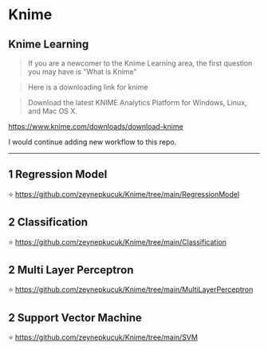 # Knime


## Knime Learning

>If you are a newcomer to the Knime Learning area, the first question you may have is "What is Knime"

>Here is a downloading link for knime 

>Download the latest KNIME Analytics Platform for Windows, Linux, and Mac OS X.

https://www.knime.com/downloads/download-knime 

I would continue adding new workflow to this repo.


---------------------------------------

## 1 Regression Model 

:star: https://github.com/zeynepkucuk/Knime/tree/main/RegressionModel 

## 2 Classification 

:star: https://github.com/zeynepkucuk/Knime/tree/main/Classification 


## 2 Multi Layer Perceptron 

:star: https://github.com/zeynepkucuk/Knime/tree/main/MultiLayerPerceptron

## 2 Support Vector Machine

:star: https://github.com/zeynepkucuk/Knime/tree/main/SVM



